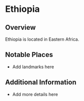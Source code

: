 # Ethiopia
## Overview
Ethiopia is located in Eastern Africa.

## Notable Places
- Add landmarks here

## Additional Information
- Add more details here
